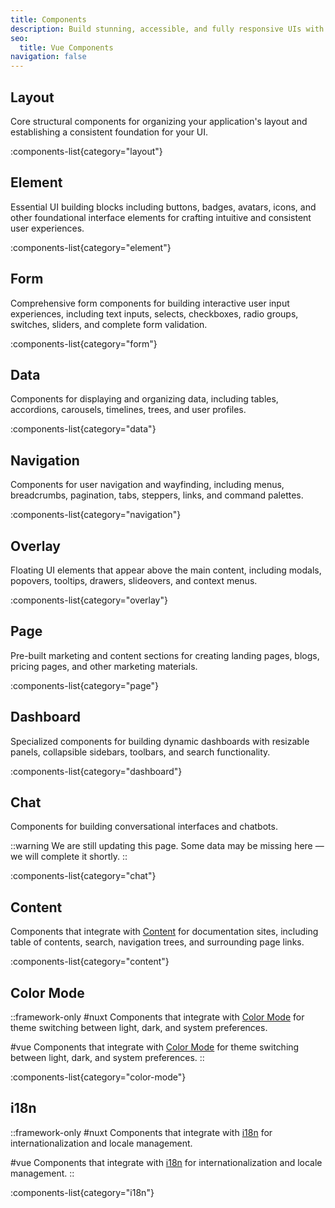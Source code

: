 ```yaml
---
title: Components
description: Build stunning, accessible, and fully responsive UIs with a comprehensive suite of 110+ Vue components, engineered with Tailwind CSS and Reka UI.
seo:
  title: Vue Components
navigation: false
---
```


## Layout

Core structural components for organizing your application's layout and establishing a consistent foundation for your UI.

:components-list{category="layout"}

## Element

Essential UI building blocks including buttons, badges, avatars, icons, and other foundational interface elements for crafting intuitive and consistent user experiences.

:components-list{category="element"}

## Form

Comprehensive form components for building interactive user input experiences, including text inputs, selects, checkboxes, radio groups, switches, sliders, and complete form validation.

:components-list{category="form"}

## Data

Components for displaying and organizing data, including tables, accordions, carousels, timelines, trees, and user profiles.

:components-list{category="data"}

## Navigation

Components for user navigation and wayfinding, including menus, breadcrumbs, pagination, tabs, steppers, links, and command palettes.

:components-list{category="navigation"}

## Overlay

Floating UI elements that appear above the main content, including modals, popovers, tooltips, drawers, slideovers, and context menus.

:components-list{category="overlay"}

## Page

Pre-built marketing and content sections for creating landing pages, blogs, pricing pages, and other marketing materials.

:components-list{category="page"}

## Dashboard

Specialized components for building dynamic dashboards with resizable panels, collapsible sidebars, toolbars, and search functionality.

:components-list{category="dashboard"}

## Chat

Components for building conversational interfaces and chatbots.

::warning
We are still updating this page. Some data may be missing here — we will complete it shortly.
::

:components-list{category="chat"}

## Content

Components that integrate with [Content](/docs/getting-started/integrations/content/) for documentation sites, including table of contents, search, navigation trees, and surrounding page links.

:components-list{category="content"}

## Color Mode

::framework-only
#nuxt
Components that integrate with [Color Mode](/docs/getting-started/integrations/color-mode/nuxt/) for theme switching between light, dark, and system preferences.

#vue
Components that integrate with [Color Mode](/docs/getting-started/integrations/color-mode/vue/) for theme switching between light, dark, and system preferences.
::

:components-list{category="color-mode"}

## i18n

::framework-only
#nuxt
Components that integrate with [i18n](/docs/getting-started/integrations/i18n/nuxt/) for internationalization and locale management.

#vue
Components that integrate with [i18n](/docs/getting-started/integrations/i18n/vue/) for internationalization and locale management.
::

:components-list{category="i18n"}

